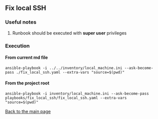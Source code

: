 ## Fix local SSH

### Useful notes

1. Runbook should be executed with **super user** privileges

### Execution

#### From current md file

```shell
ansible-playbook -i ../../inventory/local_machine.ini --ask-become-pass ./fix_local_ssh.yaml --extra-vars "source=$(pwd)"
```

#### From the project root

```shell
ansible-playbook -i inventory/local_machine.ini --ask-become-pass playbooks/fix_local_ssh/fix_local_ssh.yaml --extra-vars "source=$(pwd)"
```

[Back to the main page](../../readme.md)
